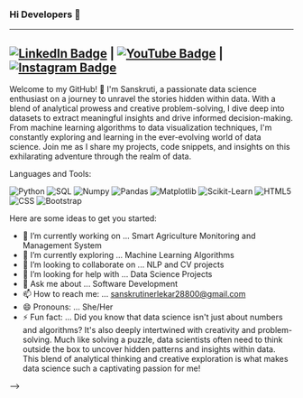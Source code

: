 ### Hi Developers 👋

-------------------------------------------------------------------------------------------------------------------------------------------------------------------------------------------------------------------------------------------------------------------------------
[![LinkedIn Badge](https://img.shields.io/badge/-LinkedIn_Profile_Link-0a66c2?style=flat-square&logo=LinkedIn&logoColor=white)](https://www.linkedin.com/in/sanskruti-n-0b866733b/)  |  [![YouTube Badge](https://img.shields.io/badge/-YouTube_Channel_Link-FF0000?style=flat-square&logo=YouTube&logoColor=white)](https://www.youtube.com/@SanskrutiN)  |   [![Instagram Badge](https://img.shields.io/badge/-Instagram_Profile_Link-e1306c?style=flat-square&logo=Instagram&logoColor=white)](https://www.instagram.com/your_instagram_handle/)  
-------------------------------------------------------------------------------------------------------------------------------------------------------------------------------------------------------------------------------------------------------------------------------



Welcome to my GitHub! 👋 I'm Sanskruti, a passionate data science enthusiast on a journey to unravel the stories hidden within data. 
With a blend of analytical prowess and creative problem-solving, I dive deep into datasets to extract meaningful insights and drive informed decision-making. 
From machine learning algorithms to data visualization techniques, I'm constantly exploring and learning in the ever-evolving world of data science. 
Join me as I share my projects, code snippets, and insights on this exhilarating adventure through the realm of data.


Languages and Tools: 

<img alt="Python" src="https://img.shields.io/badge/python%20-%23306998.svg?style=flat-square&logo=python&logoColor=white"/> <img alt="SQL" src="https://img.shields.io/badge/sql%20-%23F8971D.svg?style=flat-square&logo=sql&logoColor=white"/> <img alt="Numpy" src="https://img.shields.io/badge/numpy%20-%23013243.svg?style=flat-square&logo=numpy&logoColor=white"/> <img alt="Pandas" src="https://img.shields.io/badge/pandas%20-%23150458.svg?style=flat-square&logo=pandas&logoColor=white"/> <img alt="Matplotlib" src="https://img.shields.io/badge/matplotlib%20-%2311557C.svg?style=flat-square&logo=matplotlib&logoColor=white"/> <img alt="Scikit-Learn" src="https://img.shields.io/badge/scikitlearn%20-%23F7931E.svg?style=flat-square&logo=scikitlearn&logoColor=white"/> <img alt="HTML5" src="https://img.shields.io/badge/html%20-%23E34F26.svg?style=flat-square&logo=html&logoColor=white"/> <img alt="CSS" src="https://img.shields.io/badge/css%20-%23264DE4.svg?style=flat-square&logo=css&logoColor=white"/> <img alt="Bootstrap" src="https://img.shields.io/badge/bootstrap%20-%23563D7C.svg?style=flat-square&logo=bootstrap&logoColor=white"/>



Here are some ideas to get you started:

- 🔭 I’m currently working on ... Smart Agriculture Monitoring and Management System
- 🌱 I’m currently exploring ... Machine Learning Algorithms
- 👯 I’m looking to collaborate on ... NLP and CV projects
- 🤔 I’m looking for help with ... Data Science Projects
- 💬 Ask me about ... Software Development
- 📫 How to reach me: ... sanskrutinerlekar28800@gmail.com
- 😄 Pronouns: ... She/Her
- ⚡ Fun fact: ... Did you know that data science isn't just about numbers and algorithms?
                   It's also deeply intertwined with creativity and problem-solving.
                   Much like solving a puzzle, data scientists often need to think outside the box to uncover hidden patterns and insights within data.
                   This blend of analytical thinking and creative exploration is what makes data science such a captivating passion for me!
      

-->
